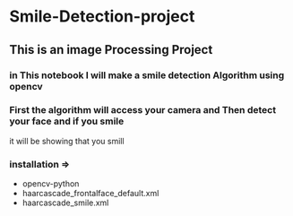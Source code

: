 # Smile-Detection-project

## This is an image Processing Project

### in This notebook I will make a smile detection Algorithm using opencv

### First the algorithm will access your camera and Then detect your face and if you smile 
it will be showing that you smill

### installation =>
- opencv-python
- haarcascade_frontalface_default.xml
- haarcascade_smile.xml
